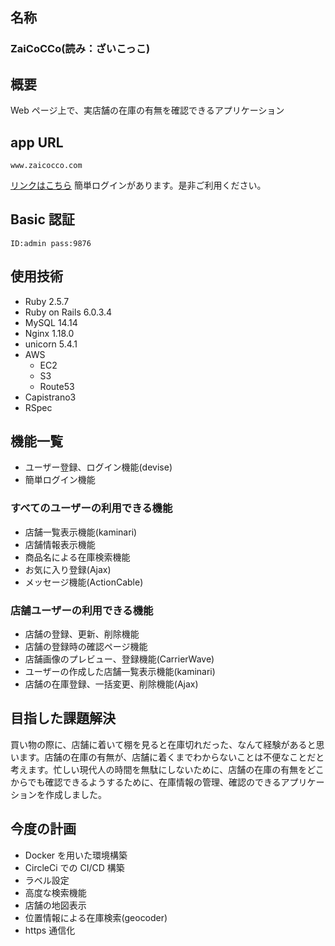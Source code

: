 ## 名称

### ZaiCoCCo(読み：ざいこっこ)

## 概要

Web ページ上で、実店舗の在庫の有無を確認できるアプリケーション

## app URL

```
www.zaicocco.com
```

[リンクはこちら](http://www.zaicocco.com)
簡単ログインがあります。是非ご利用ください。

## Basic 認証

```
ID:admin pass:9876
```

## 使用技術

- Ruby 2.5.7
- Ruby on Rails 6.0.3.4
- MySQL 14.14
- Nginx 1.18.0
- unicorn 5.4.1
- AWS
  - EC2
  - S3
  - Route53
- Capistrano3
- RSpec

## 機能一覧

- ユーザー登録、ログイン機能(devise)
- 簡単ログイン機能

### すべてのユーザーの利用できる機能

- 店舗一覧表示機能(kaminari)
- 店舗情報表示機能
- 商品名による在庫検索機能
- お気に入り登録(Ajax)
- メッセージ機能(ActionCable)

### 店舗ユーザーの利用できる機能

- 店舗の登録、更新、削除機能
- 店舗の登録時の確認ページ機能
- 店舗画像のプレビュー、登録機能(CarrierWave)
- ユーザーの作成した店舗一覧表示機能(kaminari)
- 店舗の在庫登録、一括変更、削除機能(Ajax)

## 目指した課題解決

買い物の際に、店舗に着いて棚を見ると在庫切れだった、なんて経験があると思います。店舗の在庫の有無が、店舗に着くまでわからないことは不便なことだと考えます。忙しい現代人の時間を無駄にしないために、店舗の在庫の有無をどこからでも確認できるようするために、在庫情報の管理、確認のできるアプリケーションを作成しました。

## 今度の計画

- Docker を用いた環境構築
- CircleCi での CI/CD 構築
- ラベル設定
- 高度な検索機能
- 店舗の地図表示
- 位置情報による在庫検索(geocoder)
- https 通信化
